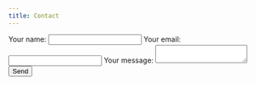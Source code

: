 ```yaml
---
title: Contact
---
```

<form
  action="https://formspree.io/f/xqkjzbob"
  method="POST"
>
  <label>
    Your name:
    <input name="name">
  </label>
  <label>
    Your email:
    <input type="email" name="email">
  </label>
  <label>
    Your message:
    <textarea name="message"></textarea>
  </label>
  <!-- your other form fields go here -->
  <button type="submit">Send</button>
</form>
